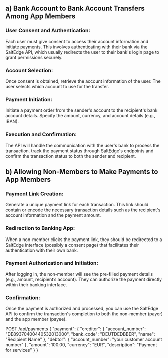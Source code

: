 


## a) Bank Account to Bank Account Transfers Among App Members
### User Consent and Authentication:
Each user must give consent to access their account information and initiate payments. This involves authenticating with their bank via the SaltEdge API, which usually redirects the user to their bank's login page to grant permissions securely.
### Account Selection:
Once consent is obtained, retrieve the account information of the user. The user selects which account to use for the transfer.
### Payment Initiation:
Initiate a payment order from the sender's account to the recipient's bank account details.
Specify the amount, currency, and account details (e.g., IBAN).
### Execution and Confirmation:
The API will handle the communication with the user's bank to process the transaction. 
track the payment status through SaltEdge's endpoints and confirm the transaction status to both the sender and recipient.

## b) Allowing Non-Members to Make Payments to App Members
### Payment Link Creation:
Generate a unique payment link for each transaction. 
This link should contain or encode the necessary transaction details such as the recipient's account information and the payment amount.
### Redirection to Banking App:
When a non-member clicks the payment link, they should be redirected to a SaltEdge interface (possibly a consent page) that facilitates their authentication with their own bank. 

### Payment Authorization and Initiation:
After logging in, the non-member will see the pre-filled payment details (e.g., amount, recipient’s account).
They can authorize the payment directly within their banking interface.
### Confirmation:
Once the payment is authorized and processed, you can use the SaltEdge API to confirm the transaction's completion to both the non-member (payer) and the app member (payee).

POST /api/payments
{
  "payment": {
    "creditor": {
      "account_number": "DE89370400440532013000",
      "bank_code": "DEUTDEDBBER",
      "name": "Recipient Name"
    },
    "debtor": {
      "account_number": "your customer account number"
    },
    "amount": 100.00,
    "currency": "EUR",
    "description": "Payment for services"
  }
}
